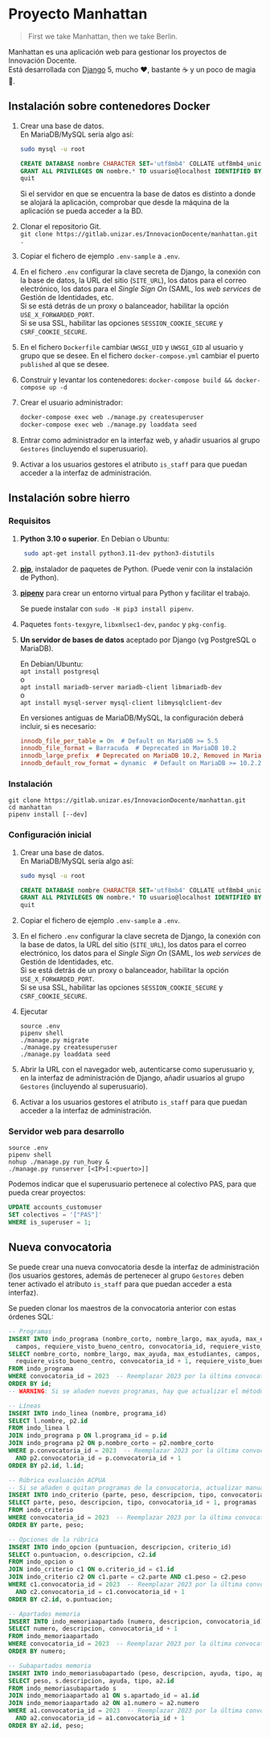 Proyecto Manhattan
==================

> First we take Manhattan, then we take Berlin.

Manhattan es una aplicación web para gestionar los proyectos de Innovación Docente.  
Está desarrollada con [Django](https://www.djangoproject.com/) 5, mucho ♥, bastante ☕
y un poco de magia 🧙.

Instalación sobre contenedores Docker
-------------------------------------

1. Crear una base de datos.  
   En MariaDB/MySQL sería algo así:

   ```sh
   sudo mysql -u root
   ```

   ```sql
   CREATE DATABASE nombre CHARACTER SET='utf8mb4' COLLATE utf8mb4_unicode_ci;
   GRANT ALL PRIVILEGES ON nombre.* TO usuario@localhost IDENTIFIED BY 'abretesesamo';
   quit
   ```

   Si el servidor en que se encuentra la base de datos es distinto a donde se alojará la aplicación,
   comprobar que desde la máquina de la aplicación se pueda acceder a la BD.

2. Clonar el repositorio Git.  
   `git clone https://gitlab.unizar.es/InnovacionDocente/manhattan.git .`
3. Copiar el fichero de ejemplo `.env-sample` a `.env`.
4. En el fichero `.env` configurar la clave secreta de Django, la conexión con la base de datos,
   la URL del sitio (`SITE_URL`), los datos para el correo electrónico, los datos para el _Single Sign On_ (SAML,
   los _web services_ de Gestión de Identidades, etc.  
   Si se está detrás de un proxy o balanceador, habilitar la opción `USE_X_FORWARDED_PORT`.  
   Si se usa SSL, habilitar las opciones `SESSION_COOKIE_SECURE` y `CSRF_COOKIE_SECURE`.
5. En el fichero `Dockerfile` cambiar `UWSGI_UID` y `UWSGI_GID` al usuario y grupo que se desee.
   En el fichero `docker-compose.yml` cambiar el puerto `published` al que se desee.
6. Construir y levantar los contenedores:
   `docker-compose build && docker-compose up -d`
7. Crear el usuario administrador:

   ```bash
   docker-compose exec web ./manage.py createsuperuser
   docker-compose exec web ./manage.py loaddata seed
   ```

8. Entrar como administrador en la interfaz web, y añadir usuarios al grupo `Gestores`
   (incluyendo el superusuario).

9. Activar a los usuarios gestores el atributo `is_staff` para que puedan acceder
   a la interfaz de administración.

Instalación sobre hierro
------------------------

### Requisitos

1. **Python 3.10 o superior**. En Debian o Ubuntu:

   ```bash
    sudo apt-get install python3.11-dev python3-distutils
    ```

2. **[pip](https://pip.pypa.io/en/stable/installing/)**, instalador de paquetes de Python.
   (Puede venir con la instalación de Python).
3. **[pipenv](https://github.com/pypa/pipenv)** para crear un entorno virtual para Python y facilitar el trabajo.

   Se puede instalar con `sudo -H pip3 install pipenv`.
4. Paquetes `fonts-texgyre`, `libxmlsec1-dev`, `pandoc` y `pkg-config`.
5. **Un servidor de bases de datos** aceptado por Django (vg PostgreSQL o MariaDB).

   En Debian/Ubuntu:  
   `apt install postgresql`  
   o  
   `apt install mariadb-server mariadb-client libmariadb-dev`  
   o  
   `apt install mysql-server mysql-client libmysqlclient-dev`

   En versiones antiguas de MariaDB/MySQL, la configuración deberá incluir, si es necesario:

   ```ini
   innodb_file_per_table = On  # Default on MariaDB >= 5.5
   innodb_file_format = Barracuda  # Deprecated in MariaDB 10.2
   innodb_large_prefix  # Deprecated on MariaDB 10.2, Removed in MariaDB 10.3.1
   innodb_default_row_format = dynamic  # Default on MariaDB >= 10.2.2
   ```

### Instalación

```shell
git clone https://gitlab.unizar.es/InnovacionDocente/manhattan.git
cd manhattan
pipenv install [--dev]
```

### Configuración inicial

1. Crear una base de datos.  
   En MariaDB/MySQL sería algo así:

   ```sh
   sudo mysql -u root
   ```

   ```sql
   CREATE DATABASE nombre CHARACTER SET='utf8mb4' COLLATE utf8mb4_unicode_ci;
   GRANT ALL PRIVILEGES ON nombre.* TO usuario@localhost IDENTIFIED BY 'abretesesamo';
   quit
   ```

2. Copiar el fichero de ejemplo `.env-sample` a `.env`.
3. En el fichero `.env` configurar la clave secreta de Django, la conexión con la base de datos,
   la URL del sitio (`SITE_URL`), los datos para el correo electrónico, los datos para el _Single Sign On_ (SAML,
   los _web services_ de Gestión de Identidades, etc.  
   Si se está detrás de un proxy o balanceador, habilitar la opción `USE_X_FORWARDED_PORT`.  
   Si se usa SSL, habilitar las opciones `SESSION_COOKIE_SECURE` y `CSRF_COOKIE_SECURE`.
4. Ejecutar

    ```shell
    source .env
    pipenv shell
    ./manage.py migrate
    ./manage.py createsuperuser
    ./manage.py loaddata seed
    ```

5. Abrir la URL con el navegador web, autenticarse como superusuario y,
   en la interfaz de administración de Django, añadir usuarios al grupo `Gestores`
   (incluyendo al superusuario).
6. Activar a los usuarios gestores el atributo `is_staff` para que puedan acceder
   a la interfaz de administración.

### Servidor web para desarrollo

```shell
source .env
pipenv shell
nohup ./manage.py run_huey &
./manage.py runserver [<IP>[:<puerto>]]
```

Podemos indicar que el superusuario pertenece al colectivo PAS, para que pueda crear proyectos:

```sql
UPDATE accounts_customuser
SET colectivos = '["PAS"]'
WHERE is_superuser = 1;
```

Nueva convocatoria
------------------

Se puede crear una nueva convocatoria desde la interfaz de administración
(los usuarios gestores, además de pertenecer al grupo `Gestores` deben tener activado
el atributo `is_staff` para que puedan acceder a esta interfaz).

Se pueden clonar los maestros de la convocatoria anterior con estas órdenes SQL:

```sql
-- Programas
INSERT INTO indo_programa (nombre_corto, nombre_largo, max_ayuda, max_estudiantes,
  campos, requiere_visto_bueno_centro, convocatoria_id, requiere_visto_bueno_estudio)
SELECT nombre_corto, nombre_largo, max_ayuda, max_estudiantes, campos,
  requiere_visto_bueno_centro, convocatoria_id + 1, requiere_visto_bueno_estudio
FROM indo_programa
WHERE convocatoria_id = 2023  -- Reemplazar 2023 por la última convocatoria.
ORDER BY id;
-- WARNING: Si se añaden nuevos programas, hay que actualizar el método `Proyecto.get_unidad_planificacion()`.

-- Líneas
INSERT INTO indo_linea (nombre, programa_id)
SELECT l.nombre, p2.id
FROM indo_linea l
JOIN indo_programa p ON l.programa_id = p.id
JOIN indo_programa p2 ON p.nombre_corto = p2.nombre_corto
WHERE p.convocatoria_id = 2023  -- Reemplazar 2023 por la última convocatoria.
  AND p2.convocatoria_id = p.convocatoria_id + 1
ORDER BY p2.id, l.id;

-- Rúbrica evaluación ACPUA
-- Si se añaden o quitan programas de la convocatoria, actualizar manualmente el campo `programas`
INSERT INTO indo_criterio (parte, peso, descripcion, tipo, convocatoria_id, programas)
SELECT parte, peso, descripcion, tipo, convocatoria_id + 1, programas
FROM indo_criterio
WHERE convocatoria_id = 2023  -- Reemplazar 2023 por la última convocatoria.
ORDER BY parte, peso;

-- Opciones de la rúbrica
INSERT INTO indo_opcion (puntuacion, descripcion, criterio_id)
SELECT o.puntuacion, o.descripcion, c2.id
FROM indo_opcion o
JOIN indo_criterio c1 ON o.criterio_id = c1.id
JOIN indo_criterio c2 ON c1.parte = c2.parte AND c1.peso = c2.peso
WHERE c1.convocatoria_id = 2023  -- Reemplazar 2023 por la última convocatoria.
  AND c2.convocatoria_id = c1.convocatoria_id + 1
ORDER BY c2.id, o.puntuacion;

-- Apartados memoria
INSERT INTO indo_memoriaapartado (numero, descripcion, convocatoria_id)
SELECT numero, descripcion, convocatoria_id + 1
FROM indo_memoriaapartado
WHERE convocatoria_id = 2023  -- Reemplazar 2023 por la última convocatoria.
ORDER BY numero;

-- Subapartados memoria
INSERT INTO indo_memoriasubapartado (peso, descripcion, ayuda, tipo, apartado_id)
SELECT peso, s.descripcion, ayuda, tipo, a2.id
FROM indo_memoriasubapartado s
JOIN indo_memoriaapartado a1 ON s.apartado_id = a1.id
JOIN indo_memoriaapartado a2 ON a1.numero = a2.numero
WHERE a1.convocatoria_id = 2023  -- Reemplazar 2023 por la última convocatoria.
  AND a2.convocatoria_id = a1.convocatoria_id + 1
ORDER BY a2.id, peso;
```
